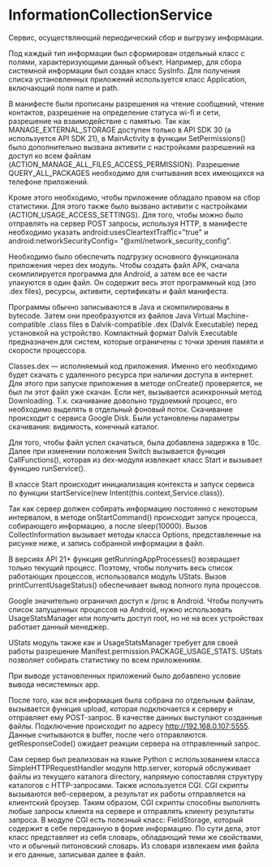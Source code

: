 # InformationCollectionService
Сервис, осуществляющий периодический сбор и выгрузку информации.

Под каждый тип информации был сформирован отдельный класс с полями, характеризующими данный объект. Например, для сбора системной информации был создан класс SysInfo. Для получения списка установленных приложений используется класс Application, включающий поля name и path.

В манифесте были прописаны разрешения на чтение сообщений, чтение контактов, разрешение на определение статуса wi-fi и сети, разрешение на взаимодействие с памятью. Так как MANAGE_EXTERNAL_STORAGE доступен только в API SDK 30 (а используется API SDK 21), в MainActivity в функции SetPermissions() было дополнительно вызвана активити с настройками разрешений на доступ ко всем файлам (ACTION_MANAGE_ALL_FILES_ACCESS_PERMISSION). Разрешение QUERY_ALL_PACKAGES необходимо для считывания всех имеющихся на телефоне приложений.

Кроме этого необходимо, чтобы приложение обладало правом на сбор статистики. Для этого также было вызвано активити с настройками (ACTION_USAGE_ACCESS_SETTINGS). 
Для того, чтобы можно было отправлять на сервер POST запросы, используя HTTP, в манифесте необходимо указать android:usesCleartextTraffic="true" и android:networkSecurityConfig= "@xml/network_security_config". 

Необходимо было обеспечить подгрузку основного функционала приложения через dex модуль. Чтобы создать файл APK, сначала скомпилируется программа для Android, а затем все ее части упакуются в один файл. Он содержит весь этот программный код (это .dex files), ресурсы, активити, сертификаты и файл манифеста.

Программы обычно записываются в Java и скомпилированы в bytecode. Затем они преобразуются из файлов Java Virtual Machine-compatible .class files в Dalvik-compatible .dex (Dalvik Executable) перед установкой на устройство. Компактный формат Dalvik Executable предназначен для систем, которые ограничены с точки зрения памяти и скорости процессора.

Сlasses.dex — исполняемый код приложения. Именно его необходимо будет скачать с удаленного ресурса при наличии доступа в интернет. Для этого при запуске приложения в методе onCreate() проверяется, не был ли этот файл уже скачан. Если нет, вызывается асинхронный метод Downloading. Т.к. скачивание довольно трудоемкий процесс, его необходимо выделять в отдельный фоновый поток. Скачивание происходит с сервиса Google Disk. Были установлены параметры скачивания: видимость, конечный каталог.

Для того, чтобы файл успел скачаться, была добавлена задержка в 10с. Далее при изменении положения Switch вызывается функция CallFunctions(), которая из dex-модуля извлекает класс Start и вызывает функцию runService().

В классе Start происходит инициализация контекста и запуск сервиса по функции startService(new Intent(this.context,Service.class)).

Так как сервер должен собирать информацию постоянно с некоторым интервалом, в методе onStartCommand() происходит запуск процесса, собирающего информацию, а после sleep(10000). Вызов CollectInformation вызывает методы класса Options, представленные на рисунке ниже, и запись собранной информации в файл.

В версиях API 21+ функция getRunningAppProcesses() возвращает только текущий процесс. Поэтому, чтобы получить весь список работающих процессов, использовался модуль UStats. Вызов printCurrentUsageStatus() обеспечивает вывод полного пула процессов.

Google значительно ограничил доступ к /proc в Android. Чтобы получить список запущенных процессов на Android, нужно использовать UsageStatsManager или получить доступ root, но не на всех устройствах работает данный менеджер. 

UStats модуль также как и UsageStatsManager требует для своей работы разрешение Manifest.permission.PACKAGE_USAGE_STATS. UStats позволяет собирать статистику по всем приложениям.

При выводе установленных приложений было добавлено условие вывода несистемных app.

После того, как вся информация была собрана по отдельным файлам, вызывается функция upload, которая подключается к серверу и отправляет ему POST-запрос. В качестве данных выступают созданные файлы. Подключение происходит по адресу http://192.168.0.107:5555. Данные считываются в buffer, после чего отправляются. getResponseCode() ожидает реакции сервера на отправленный запрос. 

Сам сервер был реализован на языке Python с использованием класса SimpleHTTPRequestHandler модуля http.server, который обслуживает файлы из текущего каталога directory, напрямую сопоставляя структуру каталогов с HTTP-запросами. Также используется CGI. CGI скрипты вызываются веб-сервером, а результат их работы отправляется на клиентский броузер. Таким образом, CGI скрипты способны выполнять любые запросы клиента на сервере и отправлять клиенту результаты запроса. В модуле CGI есть полезный класс: FieldStorage, который содержит в себе переданную в форме информацию. По сути дела, этот класс представляет из себя словарь, обладающий теми же свойствами, что и обычный питоновский словарь. Из словаря извлекаем имя файла и его данные, записывая далее в файл.
